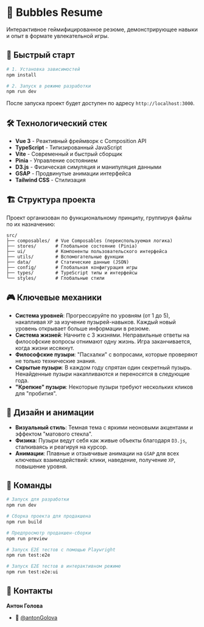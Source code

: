 # 🫧 Bubbles Resume

Интерактивное геймифицированное резюме, демонстрирующее навыки и опыт в формате увлекательной игры.

## 🚀 Быстрый старт

```bash
# 1. Установка зависимостей
npm install

# 2. Запуск в режиме разработки
npm run dev
```
После запуска проект будет доступен по адресу `http://localhost:3000`.

## 🛠️ Технологический стек

-   **Vue 3** - Реактивный фреймворк с Composition API
-   **TypeScript** - Типизированный JavaScript
-   **Vite** - Современный и быстрый сборщик
-   **Pinia** - Управление состоянием
-   **D3.js** - Физическая симуляция и манипуляция данными
-   **GSAP** - Продвинутые анимации интерфейса
-   **Tailwind CSS** - Стилизация

## 🏗️ Структура проекта

Проект организован по функциональному принципу, группируя файлы по их назначению:

```
src/
├── composables/  # Vue Composables (переиспользуемая логика)
├── stores/       # Глобальное состояние (Pinia)
├── ui/           # Компоненты пользовательского интерфейса
├── utils/        # Вспомогательные функции
├── data/         # Статические данные (JSON)
├── config/       # Глобальная конфигурация игры
├── types/        # TypeScript типы и интерфейсы
└── styles/       # Глобальные стили
```

## 🎮 Ключевые механики

-   **Система уровней**: Прогрессируйте по уровням (от 1 до 5), накапливая `XP` за изучение пузырей-навыков. Каждый новый уровень открывает больше информации в резюме.
-   **Система жизней**: Начните с 3 жизнями. Неправильные ответы на философские вопросы отнимают одну жизнь. Игра заканчивается, когда жизни иссякнут.
-   **Философские пузыри**: "Пасхалки" с вопросами, которые проверяют не только технические знания.
-   **Скрытые пузыри**: В каждом году спрятан один секретный пузырь. Ненайденные пузыри накапливаются и переносятся в следующие года.
-   **"Крепкие" пузыри**: Некоторые пузыри требуют нескольких кликов для "пробития".

## 🎨 Дизайн и анимации

-   **Визуальный стиль**: Темная тема с яркими неоновыми акцентами и эффектом "матового стекла".
-   **Физика**: Пузыри ведут себя как живые объекты благодаря `D3.js`, сталкиваясь и реагируя на курсор.
-   **Анимации**: Плавные и отзывчивые анимации на `GSAP` для всех ключевых взаимодействий: клики, наведение, получение `XP`, повышение уровня.

## 🔧 Команды

```bash
# Запуск для разработки
npm run dev

# Сборка проекта для продакшена
npm run build

# Предпросмотр продакшен-сборки
npm run preview

# Запуск E2E тестов с помощью Playwright
npm run test:e2e

# Запуск E2E тестов в интерактивном режиме
npm run test:e2e:ui
```

## 🤝 Контакты

**Антон Голова**
-   💬 [@antonGolova](https://t.me/antonGolova) 